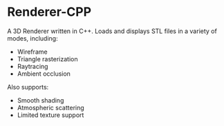 Renderer-CPP
============

A 3D Renderer written in C++.
Loads and displays STL files in a variety of modes, including:
  - Wireframe
  - Triangle rasterization
  - Raytracing
  - Ambient occlusion
  
Also supports:
  - Smooth shading
  - Atmospheric scattering
  - Limited texture support
